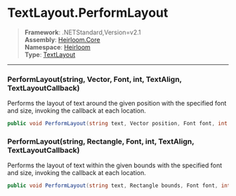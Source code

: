# TextLayout.PerformLayout

> **Framework**: .NETStandard,Version=v2.1  
> **Assembly**: [Heirloom.Core][0]  
> **Namespace**: [Heirloom][0]  
> **Type**: [TextLayout][1]

--------------------------------------------------------------------------------

### PerformLayout(string, Vector, Font, int, TextAlign, TextLayoutCallback)

Performs the layout of text around the given position with the specified font and size, invoking the callback at each location.

```cs
public void PerformLayout(string text, Vector position, Font font, int size, TextAlign align, TextLayoutCallback layoutCallback)
```

### PerformLayout(string, Rectangle, Font, int, TextAlign, TextLayoutCallback)

Performs the layout of text within the given bounds with the specified font and size, invoking the callback at each location.

```cs
public void PerformLayout(string text, Rectangle bounds, Font font, int size, TextAlign align, TextLayoutCallback layoutCallback)
```

[0]: ../Heirloom.Core.md
[1]: Heirloom.TextLayout.md
